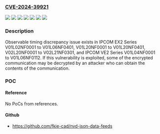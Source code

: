 ### [CVE-2024-39921](https://cve.mitre.org/cgi-bin/cvename.cgi?name=CVE-2024-39921)
![](https://img.shields.io/static/v1?label=Product&message=IPCOM%20EX2%20Series&color=blue)
![](https://img.shields.io/static/v1?label=Product&message=IPCOM%20VE2%20Series&color=blue)
![](https://img.shields.io/static/v1?label=Version&message=V01L02NF0001%20to%20V01L06NF0401%20&color=brightgreen)
![](https://img.shields.io/static/v1?label=Version&message=V01L04NF0001%20to%20V01L06NF0112%20&color=brightgreen)
![](https://img.shields.io/static/v1?label=Version&message=V01L20NF0001%20to%20V01L20NF0401%20&color=brightgreen)
![](https://img.shields.io/static/v1?label=Version&message=V02L20NF0001%20to%20V02L21NF0301%20&color=brightgreen)
![](https://img.shields.io/static/v1?label=Vulnerability&message=Observable%20timing%20discrepancy&color=brightgreen)

### Description

Observable timing discrepancy issue exists in IPCOM EX2 Series V01L02NF0001 to V01L06NF0401, V01L20NF0001 to V01L20NF0401, V02L20NF0001 to V02L21NF0301, and IPCOM VE2 Series V01L04NF0001 to V01L06NF0112. If this vulnerability is exploited, some of the encrypted communication may be decrypted by an attacker who can obtain the contents of the communication.

### POC

#### Reference
No PoCs from references.

#### Github
- https://github.com/fkie-cad/nvd-json-data-feeds

